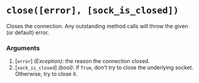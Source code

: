 # `close([error], [sock_is_closed])`

Closes the connection.  Any outstanding method calls will throw the given (or default) error.

### Arguments

1. [`error`] *(Exception)*: the reason the connection closed.
2. [`sock_is_closed`] *(bool)*: if `True`, don't try to close the underlying socket.
  Otherwise, try to close it.
